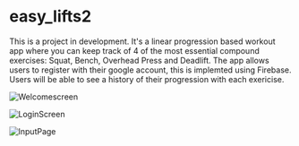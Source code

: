 # easy_lifts2

This is a project in development. It's a linear progression based workout app where you can keep track of 4 of the most essential compound exercises: Squat, Bench, Overhead Press and Deadlift. The app allows users to register with their google account, this is implemted using Firebase. Users will be able to see a history of their progression with each exericise. 


![Welcomescreen](https://user-images.githubusercontent.com/65413809/120350089-aa3a5a80-c2cc-11eb-9546-1485b3f1032a.png)

![LoginScreen](https://user-images.githubusercontent.com/65413809/120350362-ec639c00-c2cc-11eb-81d2-9a5245f541b6.png)

![InputPage](https://user-images.githubusercontent.com/65413809/120350380-f08fb980-c2cc-11eb-9818-c5d001ec63f4.png)


